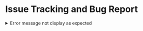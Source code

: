 # Issue Tracking and Bug Report
<details><summary> Error message not display as expected  </summary>

> Issue ID: #1234  
> Severity: Medium  
> Priority: High  

### Description  
The error message is not come out as expected.

### Steps to Reproduce  
1. Replace the test data for GetPromotionTransaction: operatorId = "123!@#"
2. Execute debug tests on GetPromotionTransaction function.
  
### Expected Behavior
Error message "Operator not found!" will be shown.

### Actual Behavior
Error message "Common exception" was shown.

### Environment  
Branch: develop  
  
### Additional Information  
This issue is not present on desktop browsers.  
The issue started occurring after the recent deployment of version 2.1.0.    
  
### Screenshots  
<img src="./images/error-bug/Screenshot 2023-06-08 113230.png">
  
</details>
